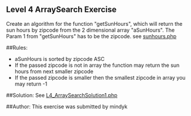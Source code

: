 Level 4 ArraySearch Exercise
-----------------------
Create an algorithm for the function "getSunHours", which will return the sun hours by zipcode from the 2 dimensional array "aSunHours". The Param 1 from "getSunHours" has to be the zipcode.
see [sunhours.php](https://github.com/mindyk/beginning-php/blob/master/exercises/L4_ArraySearchExercise/assets/sunhours.php)

##Rules:
* aSunHours is sorted by zipcode ASC
* If the passed zipcode is not in array the function may return the sun hours from next smaller zipcode
* If the passed zipcode is smaller then the smallest zipcode in array you may return -1

##Solution:
See [L4_ArraySearchSolution1.php](https://github.com/mindyk/beginning-php/blob/master/exercises/L4_ArraySearchExercise/L4_ArraySearchSolution1.php)

##Author:
This exercise was submitted by mindyk